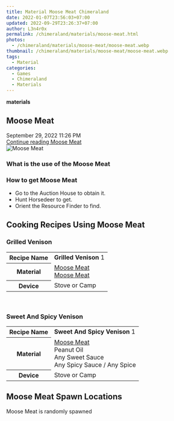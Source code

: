 ```yaml
---
title: Material Moose Meat Chimeraland
date: 2022-01-07T23:56:03+07:00
updated: 2022-09-29T23:26:37+07:00
author: L3n4r0x
permalink: /chimeraland/materials/moose-meat.html
photos:
  - /chimeraland/materials/moose-meat/moose-meat.webp
thumbnail: /chimeraland/materials/moose-meat/moose-meat.webp
tags:
  - Material
categories:
  - Games
  - Chimeraland
  - Materials
---
```


<section id="bootstrap-wrapper">
  <link
    rel="stylesheet"
    href="https://cdn.statically.io/gh/dimaslanjaka/Web-Manajemen/40ac3225/css/bootstrap-4.5-wrapper.css"
  />
  <div
    class="row g-0 border rounded overflow-hidden flex-md-row mb-4 shadow-sm position-relative bg-light text-dark"
  >
    <div class="col p-4 d-flex flex-column position-static">
      <strong class="d-inline-block mb-2 text-success">materials</strong>
      <h2 class="mb-0">Moose Meat</h2>
      <div class="mb-1 text-muted">September 29, 2022 11:26 PM</div>
      <a
        href="/chimeraland/materials/moose-meat.html"
        class="stretched-link d-none"
        >Continue reading Moose Meat</a
      >
    </div>
    <div class="col-auto d-none d-lg-block">
      <img
        src="/chimeraland/materials/moose-meat/moose-meat.webp"
        alt="Moose Meat"
      />
    </div>
  </div>
  <div class="row bg-light text-dark">
    <div class="col-lg-6 col-12 mb-2">
      <div class="card">
        <div class="card-body">
          <h3 class="card-title">What is the use of the Moose Meat</h3>
          <div class="card-text"><ul></ul></div>
        </div>
      </div>
    </div>
    <div class="col-lg-6 col-12 mb-2">
      <div class="card">
        <div class="card-body">
          <h3 class="card-title">How to get Moose Meat</h3>
          <div class="card-text">
            <ul>
              <li>Go to the Auction House to obtain it.</li>
              <li>Hunt Horsedeer to get.</li>
              <li>Orient the Resource Finder to find.</li>
            </ul>
          </div>
        </div>
      </div>
    </div>
    <div class="col-12 mb-2">
      <h2 id="cookable">Cooking Recipes Using Moose Meat</h2>
      <div id="recipe-grilled-venison">
        <h3 id="item-grilled-venison">Grilled Venison</h3>
        <div class="mb-2">
          <table class="table">
            <tr>
              <th>Recipe Name</th>
              <td><b>Grilled Venison</b> 1</td>
            </tr>
            <tr>
              <th>Material</th>
              <td>
                <a
                  class="text-decoration-none"
                  href="/chimeraland/materials/moose-meat.html"
                  >Moose Meat</a
                ><br /><a
                  class="text-decoration-none"
                  href="/chimeraland/materials/moose-meat.html"
                  >Moose Meat</a
                >
              </td>
            </tr>
            <tr>
              <th>Device</th>
              <td>Stove or Camp</td>
            </tr>
          </table>
        </div>
      </div>
      <br />
      <div id="recipe-sweet-and-spicy-venison">
        <h3 id="item-sweet-and-spicy-venison">Sweet And Spicy Venison</h3>
        <div class="mb-2">
          <table class="table">
            <tr>
              <th>Recipe Name</th>
              <td><b>Sweet And Spicy Venison</b> 1</td>
            </tr>
            <tr>
              <th>Material</th>
              <td>
                <a
                  class="text-decoration-none"
                  href="/chimeraland/materials/moose-meat.html"
                  >Moose Meat</a
                ><br />Peanut Oil<br />Any Sweet Sauce<br />Any Spicy Sauce<span>
                  / </span
                >Any Spice
              </td>
            </tr>
            <tr>
              <th>Device</th>
              <td>Stove or Camp</td>
            </tr>
          </table>
        </div>
      </div>
    </div>
    <div class="col-12 mb-2">
      <h2>Moose Meat Spawn Locations</h2>
      <p>Moose Meat is randomly spawned</p>
    </div>
  </div>
</section>